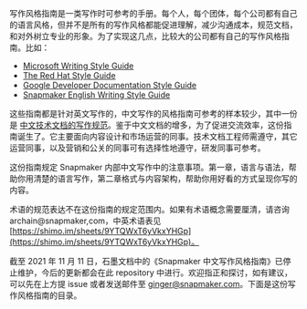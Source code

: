 写作风格指南是一类写作时可参考的手册。每个人，每个团体，每个公司都有自己的语言风格，但并不是所有的写作风格都能促进理解，减少沟通成本，规范文档，和对外树立专业的形象。为了实现这几点，比较大的公司都有自己的写作风格指南。比如：

* [Microsoft Writing Style Guide](https://docs.microsoft.com/en-us/style-guide/welcome/)
* [The Red Hat Style Guide](https://stylepedia.net/style/)
* [Google Developer Documentation Style Guide](https://developers.google.com/style)
* [Snapmaker English Writing Style Guide](https://github.com/Snapmaker/Snapmaker-English-Writing-Style-Guide)

这些指南都是针对英文写作的，中文写作的风格指南可参考的样本较少，其中一份是 [中文技术文档的写作规范](https://xiaozhuanlan.com/topic/7145692038)。鉴于中文文档的增多，为了促进交流效率，这份指南诞生了。它主要面向内容设计和市场运营的同事。技术文档工程师需遵守，其它运营同事，以及营销和公关的同事可有选择性地遵守，研发同事可参考。

这份指南规定 Snapmaker 内部中文写作中的注意事项。第一章，语言与语法，帮助你用清楚的语言写作，第二章格式与内容架构，帮助你用好看的方式呈现你写的内容。

术语的规范表达不在这份指南的规定范围内。如果有术语概念需要厘清，请咨询 archain@snapmaker,com，中英术语表见 [https://shimo.im/sheets/9YTQWxT6yVkxYHGp](https://shimo.im/sheets/9YTQWxT6yVkxYHGp)。

截至 2021 年 11 月 11 日，石墨文档中的《Snapmaker 中文写作风格指南》已停止维护，今后的更新都会在此 repository 中进行。欢迎指正和探讨，如有建议，可以先在上方提 issue 或者发送邮件至 ginger@snapmaker.com。下面是这份写作风格指南的目录。 
